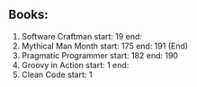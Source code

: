 ## Books:
1. Software Craftman start: 19 end: 
1. Mythical Man Month start: 175 end: 191 (End)
1. Pragmatic Programmer start: 182 end: 190
1. Groovy in Action start: 1 end:
1. Clean Code start: 1
